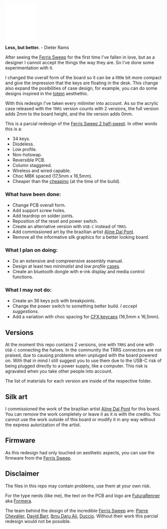 <p float="left">
  <img src="/other/img/logo.svg" width="20%" /> 
</p>

**Less, but better.** - Dieter Rams

After seeing the [Ferris Sweep](https://github.com/davidphilipbarr/Sweep) for the first time I've fallen in love, but as a designer I cannot accept the things the way they are. So I've done some experimentation with it.

I changed the overall form of the board so it can be a little bit more compact and give the impression that the keys are floating in the desk. This change also expand the posibilities of case design, for example, you can do some designs inspired in the [totem](https://github.com/GEIGEIGEIST/TOTEM) aesthethic.

With this redesign I've taken every milimiter into account. As so the acrylic case released with the `TRRS` version counts with 2 versions, the full version adds 2mm to the board height, and the lite version adds 0mm.

This is a parcial redesign of the [Ferris Sweep 2 half-swept](https://github.com/davidphilipbarr/Sweep). In other words this is a:

- 34 keys.
- Diodeless.
- Low profile.
- Non-hotswap.
- Reversible PCB.
- Column staggered.
- Wireless and wired capable.
- Choc MBK spaced (17,5mm x 16,5mm).
- Cheaper than the [cheapino](https://github.com/tompi/cheapino) (at the time of the build).

### What have been done:

- Change PCB overall form.
- Add support screw holes.
- Add teardrop on solder joints.
- Reposition of the reset and power switch.
- Create an alternative version with `USB-C` instead of `TRRS`.
- Add commissioned art by the brazilian artist [Aline Dal Pont](https://www.instagram.com/manifesto.efemero/).
- Remove all the informative silk graphics for a better looking board.

### What I plan on doing:

- Do an extensive and compreensive assembly manual.
- Design at least two _minimalist_ and _low profile_ [cases](/TRRS/Case/).
- Create an bluetooth dongle with e-ink display and media control functions.

### What I may not do:

- Create an 36 keys pcb with breakpoints.
- Change the power switch to something better build. _I accept suggestions_.
- Add a variation with choc spacing for [CFX keycaps](https://kbd.news/CFX-keycap-1553.html) (16,5mm x 16,5mm).

## Versions

At the moment this repo contains 2 versions, one with `TRRS` and one with `USB-C` connecting the halves. In the community the TRRS connectors are not praised, due to causing problems when unpluged with the board powered on. With that in mind I still suggest you to use them due to the USB-C risk of being plugged directly to a power supply, like a computer. This risk is agravated when you take other people into account.

The list of materials for each version are inside of the respective folder.

## Silk art

I commissioned the work of the brazilian artist [Aline Dal Pont](https://www.instagram.com/manifesto.efemero/) for this board. You can remove the work completely or leave it as it is with the credits. You cannot use the work outside of this board or modify it in any way without the express autorization of the artist.

## Firmware

As this redesign had only touched on aesthetic aspects, you can use the firmware from the [Ferris Sweep](https://github.com/davidphilipbarr/Sweep).

## Disclaimer

The files in this repo may contain problems, use them at your own risk.

For the type nerds (like me), the text on the PCB and logo are [FuturaRenner](https://www.fontsquirrel.com/fonts/futura-renner) aka [Formera](https://github.com/noirblancrouge/Formera).

The team behind the design of the incredible [Ferris Sweep](https://github.com/davidphilipbarr/Sweep) are: [Pierre Chevalier](https://github.com/pierrechevalier83), [David Barr](https://github.com/davidphilipbarr), [Ibnu Daru Aji](https://github.com/ibnuda/), [Duccio](https://github.com/duckyb). Without their work this parcial redesign would not be possible.

